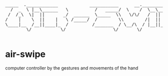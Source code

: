 
<pre>

_____  .____________            ___________      __._______________________
  /  _  \ |__\______   \          /   _____/  \    /  \__\______   \_   _____/
 /  /_\  \|  ||       _/  ______  \_____  \\   \/\/   /  ||     ___/|    __)_ 
/    |    \  ||    |   \ /_____/  /        \\        /|  ||    |    |        \
\____|__  /__||____|_  /         /_______  / \__/\  / |__||____|   /_______  /
        \/           \/                  \/       \/                       \/ 

</pre>



# air-swipe
computer controller by the gestures and movements of the hand
